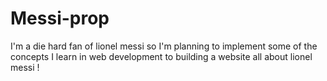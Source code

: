 # Messi-prop
I'm a die hard fan of lionel messi so I'm planning to implement some of the concepts I learn in web development to building a website all about lionel messi !
